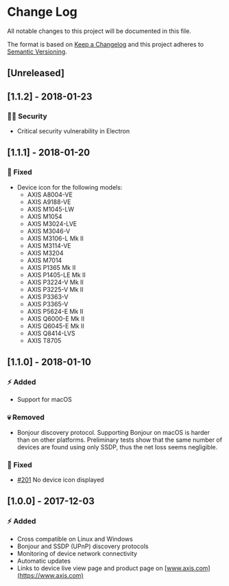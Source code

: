 # Change Log

All notable changes to this project will be documented in this file.

The format is based on [Keep a Changelog](http://keepachangelog.com/) and this project adheres to [Semantic Versioning](http://semver.org/).

## [Unreleased]

## [1.1.2] - 2018-01-23

### :policeman: Security
- Critical security vulnerability in Electron

## [1.1.1] - 2018-01-20

### :syringe: Fixed
- Device icon for the following models:
    - AXIS A8004-VE
    - AXIS A9188-VE
    - AXIS M1045-LW
    - AXIS M1054
    - AXIS M3024-LVE
    - AXIS M3046-V
    - AXIS M3106-L Mk II
    - AXIS M3114-VE
    - AXIS M3204
    - AXIS M7014
    - AXIS P1365 Mk II
    - AXIS P1405-LE Mk II
    - AXIS P3224-V Mk II
    - AXIS P3225-V Mk II
    - AXIS P3363-V
    - AXIS P3365-V
    - AXIS P5624-E Mk II
    - AXIS Q6000-E Mk II
    - AXIS Q6045-E Mk II
    - AXIS Q8414-LVS
    - AXIS T8705

## [1.1.0] - 2018-01-10

### :zap: Added
- Support for macOS

### :skull: Removed
- Bonjour discovery protocol. Supporting Bonjour on macOS is harder than on other platforms. Preliminary tests show that the same number of devices are found using only SSDP, thus the net loss seems negligible.

### :syringe: Fixed
- [#201](https://github.com/FantasticFiasco/searchlight/issues/201) No device icon displayed

## [1.0.0] - 2017-12-03

### :zap: Added
- Cross compatible on Linux and Windows
- Bonjour and SSDP (UPnP) discovery protocols
- Monitoring of device network connectivity
- Automatic updates
- Links to device live view page and product page on [www.axis.com](https://www.axis.com)
